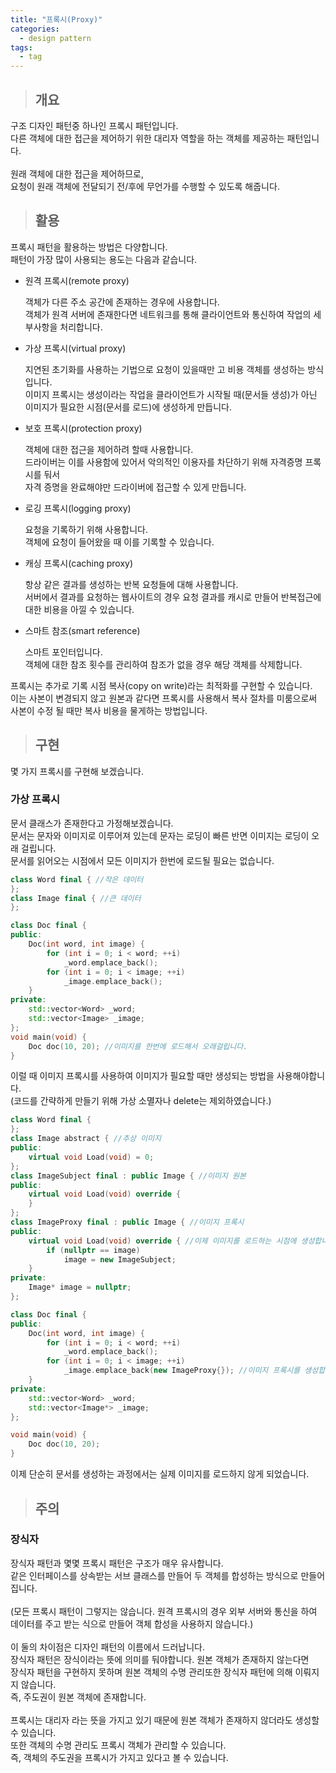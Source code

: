 ```yaml
---
title: "프록시(Proxy)"
categories:
  - design pattern
tags:
  - tag
---
```

> ## 개요

구조 디자인 패턴중 하나인 프록시 패턴입니다.<br>
다른 객체에 대한 접근을 제어하기 위한 대리자 역할을 하는 객체를 제공하는 패턴입니다.<br>
<br>
원래 객체에 대한 접근을 제어하므로,<br>
요청이 원래 객체에 전달되기 전/후에 무언가를 수행할 수 있도록 해줍니다.<br>
> ## 활용

프록시 패턴을 활용하는 방법은 다양합니다.<br>
패턴이 가장 많이 사용되는 용도는 다음과 같습니다.
- 원격 프록시(remote proxy)

  객체가 다른 주소 공간에 존재하는 경우에 사용합니다.<br>
  객체가 원격 서버에 존재한다면 네트워크를 통해 클라이언트와 통신하여 작업의 세부사항을 처리합니다.
- 가상 프록시(virtual proxy)

  지연된 초기화를 사용하는 기법으로 요청이 있을때만 고 비용 객체를 생성하는 방식입니다.<br>
  이미지 프록시는 생성이라는 작업을 클라이언트가 시작될 때(문서들 생성)가 아닌 이미지가 필요한 시점(문서를 로드)에 생성하게 만듭니다.
- 보호 프록시(protection proxy)

  객체에 대한 접근을 제어하려 할때 사용합니다.<br>
  드라이버는 이를 사용함에 있어서 악의적인 이용자를 차단하기 위해 자격증명 프록시를 둬서<br>
  자격 증명을 완료해야만 드라이버에 접근할 수 있게 만듭니다.
- 로깅 프록시(logging proxy)
 
  요청을 기록하기 위해 사용합니다.<br>
  객체에 요청이 들어왔을 때 이를 기록할 수 있습니다.
- 캐싱 프록시(caching proxy)

  항상 같은 결과를 생성하는 반복 요청들에 대해 사용합니다.<br>
  서버에서 결과를 요청하는 웹사이트의 경우 요청 결과를 캐시로 만들어 반복접근에 대한 비용을 아낄 수 있습니다.
- 스마트 참조(smart reference)

  스마트 포인터입니다.<br>
  객체에 대한 참조 횟수를 관리하여 참조가 없을 경우 해당 객체를 삭제합니다.
  
프록시는 추가로 기록 시점 복사(copy on write)라는 최적화를 구현할 수 있습니다.<br>
이는 사본이 변경되지 않고 원본과 같다면 프록시를 사용해서 복사 절차를 미룸으로써<br>
사본이 수정 될 때만 복사 비용을 물게하는 방법입니다.
> ## 구현

몇 가지 프록시를 구현해 보겠습니다.

### 가상 프록시
문서 클래스가 존재한다고 가정해보겠습니다.<br>
문서는 문자와 이미지로 이루어져 있는데 문자는 로딩이 빠른 반면 이미지는 로딩이 오래 걸립니다.<br>
문서를 읽어오는 시점에서 모든 이미지가 한번에 로드될 필요는 없습니다.
```cpp
class Word final { //작은 데이터
};
class Image final { //큰 데이터
};

class Doc final {
public:
	Doc(int word, int image) {
		for (int i = 0; i < word; ++i)
			_word.emplace_back();
		for (int i = 0; i < image; ++i)
			_image.emplace_back();
	}
private:
	std::vector<Word> _word;
	std::vector<Image> _image;
};
void main(void) {
	Doc doc(10, 20); //이미지를 한번에 로드해서 오래걸립니다.
}
```
이럴 때 이미지 프록시를 사용하여 이미지가 필요할 때만 생성되는 방법을 사용해야합니다.<br>
(코드를 간략하게 만들기 위해 가상 소멸자나 delete는 제외하였습니다.)
```cpp
class Word final {
};
class Image abstract { //추상 이미지
public:
	virtual void Load(void) = 0;
};
class ImageSubject final : public Image { //이미지 원본
public:
	virtual void Load(void) override {
	}
};
class ImageProxy final : public Image { //이미지 프록시
public:
	virtual void Load(void) override { //이제 이미지를 로드하는 시점에 생성합니다.
		if (nullptr == image)
			image = new ImageSubject;
	}
private:
	Image* image = nullptr;
};

class Doc final {
public:
	Doc(int word, int image) {
		for (int i = 0; i < word; ++i)
			_word.emplace_back();
		for (int i = 0; i < image; ++i)
			_image.emplace_back(new ImageProxy{}); //이미지 프록시를 생성합니다.
	}
private:
	std::vector<Word> _word;
	std::vector<Image*> _image;
};

void main(void) {
	Doc doc(10, 20);
}
```
이제 단순히 문서를 생성하는 과정에서는 실제 이미지를 로드하지 않게 되었습니다.
> ## 주의

### 장식자
장식자 패턴과 몇몇 프록시 패턴은 구조가 매우 유사합니다.<br>
같은 인터페이스를 상속받는 서브 클래스를 만들어 두 객체를 합성하는 방식으로 만들어집니다.<br>
<br>
(모든 프록시 패턴이 그렇지는 않습니다. 원격 프록시의 경우 외부 서버와 통신을 하여<br>
데이터를 주고 받는 식으로 만들어 객체 합성을 사용하지 않습니다.)<br>
<br>
이 둘의 차이점은 디자인 패턴의 이름에서 드러납니다.<br>
장식자 패턴은 장식이라는 뜻에 의미를 둬야합니다. 원본 객체가 존재하지 않는다면<br>
장식자 패턴을 구현하지 못하며 원본 객체의 수명 관리또한 장식자 패턴에 의해 이뤄지지 않습니다.<br>
즉, 주도권이 원본 객체에 존재합니다.<br>
<br>
프록시는 대리자 라는 뜻을 가지고 있기 때문에 원본 객체가 존재하지 않더라도 생성할 수 있습니다.<br>
또한 객체의 수명 관리도 프록시 객체가 관리할 수 있습니다.<br>
즉, 객체의 주도권을 프록시가 가지고 있다고 볼 수 있습니다.
